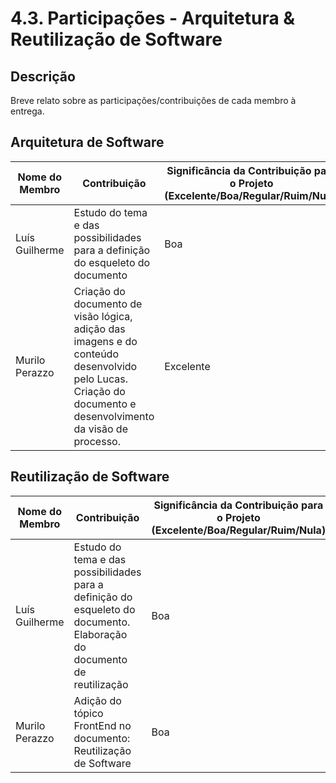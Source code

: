 # 4.3. Participações - Arquitetura & Reutilização de Software

## Descrição

Breve relato sobre as participações/contribuições de cada membro à entrega.

## Arquitetura de Software

| Nome do Membro | Contribuição                                                                                                                                                 | Significância da Contribuição para o Projeto (Excelente/Boa/Regular/Ruim/Nula) |
| -------------- | ------------------------------------------------------------------------------------------------------------------------------------------------------------ | ------------------------------------------------------------------------------ |
| Luís Guilherme | Estudo do tema e das possibilidades para a definição do esqueleto do documento                                                                               | Boa                                                                            |
| Murilo Perazzo | Criação do documento de visão lógica, adição das imagens e do conteúdo desenvolvido pelo Lucas. Criação do documento e desenvolvimento da visão de processo. | Excelente                                                                      |

## Reutilização de Software

| Nome do Membro | Contribuição                                                                                                            | Significância da Contribuição para o Projeto (Excelente/Boa/Regular/Ruim/Nula) |
| -------------- | ----------------------------------------------------------------------------------------------------------------------- | ------------------------------------------------------------------------------ |
| Luís Guilherme | Estudo do tema e das possibilidades para a definição do esqueleto do documento. Elaboração do documento de reutilização | Boa                                                                            |
| Murilo Perazzo | Adição do tópico FrontEnd no documento: Reutilização de Software                                                        | Boa                                                                            |
